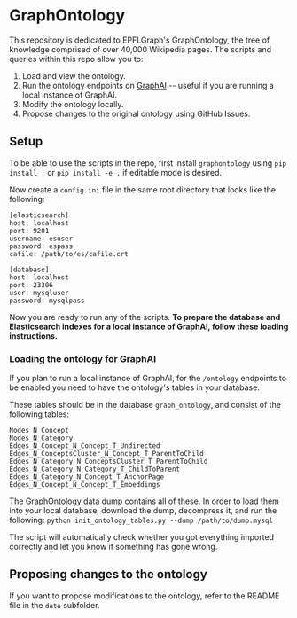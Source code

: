 # GraphOntology

This repository is dedicated to EPFLGraph's GraphOntology, the tree of knowledge
comprised of over 40,000 Wikipedia pages. The scripts and queries within this 
repo allow you to:
1. Load and view the ontology.
2. Run the ontology endpoints on [GraphAI](https://github.com/epflgraph/graphai) -- useful if you are running a local instance of GraphAI.
3. Modify the ontology locally.
4. Propose changes to the original ontology using GitHub Issues.

## Setup

To be able to use the scripts in the repo, first install `graphontology` using `pip install .` or 
`pip install -e .` if editable mode is desired.

Now create a `config.ini` file in the same root directory that looks like the following:
```
[elasticsearch]
host: localhost
port: 9201
username: esuser
password: espass
cafile: /path/to/es/cafile.crt

[database]
host: localhost
port: 23306
user: mysqluser
password: mysqlpass
```
Now you are ready to run any of the scripts. **To prepare the database and Elasticsearch indexes for 
a local instance of GraphAI, follow these loading instructions.**

### Loading the ontology for GraphAI

If you plan to run a local instance of GraphAI, for the `/ontology` endpoints 
to be enabled you need to have the ontology's tables in your database.

These tables should be in the database `graph_ontology`, and consist of the following tables:
```
Nodes_N_Concept
Nodes_N_Category
Edges_N_Concept_N_Concept_T_Undirected
Edges_N_ConceptsCluster_N_Concept_T_ParentToChild
Edges_N_Category_N_ConceptsCluster_T_ParentToChild
Edges_N_Category_N_Category_T_ChildToParent
Edges_N_Category_N_Concept_T_AnchorPage
Edges_N_Concept_N_Concept_T_Embeddings
```

The GraphOntology data dump contains all of these. In order to load them into your local database,
download the dump, decompress it, and run the following:
`python init_ontology_tables.py --dump /path/to/dump.mysql`

The script will automatically check whether you got everything imported correctly and let you know 
if something has gone wrong.

## Proposing changes to the ontology
If you want to propose modifications to the ontology, refer to the README file in the `data` subfolder.
